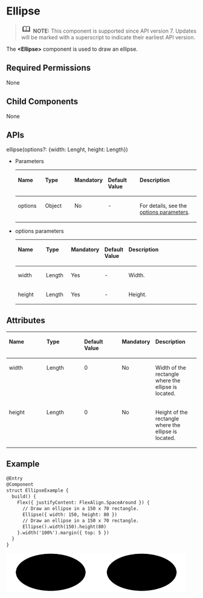 # Ellipse<a name="EN-US_TOPIC_0000001193075096"></a>

>![](../../public_sys-resources/icon-note.gif) **NOTE:** 
>This component is supported since API version 7. Updates will be marked with a superscript to indicate their earliest API version.

The  **<Ellipse\>**  component is used to draw an ellipse.

## Required Permissions<a name="section53281531154915"></a>

None

## Child Components<a name="section121862320423"></a>

None

## APIs<a name="section1870194144317"></a>

ellipse\(options?: \{width: Lenght, height: Length\}\)

-   Parameters

    <a name="table193606194544"></a>
    <table><thead align="left"><tr id="row536071910541"><th class="cellrowborder" valign="top" width="15.47%" id="mcps1.1.6.1.1"><p id="p436112199544"><a name="p436112199544"></a><a name="p436112199544"></a>Name</p>
    </th>
    <th class="cellrowborder" valign="top" width="17.22%" id="mcps1.1.6.1.2"><p id="p19361319115410"><a name="p19361319115410"></a><a name="p19361319115410"></a>Type</p>
    </th>
    <th class="cellrowborder" valign="top" width="12.49%" id="mcps1.1.6.1.3"><p id="p9361201975417"><a name="p9361201975417"></a><a name="p9361201975417"></a>Mandatory</p>
    </th>
    <th class="cellrowborder" valign="top" width="18.6%" id="mcps1.1.6.1.4"><p id="p43611199542"><a name="p43611199542"></a><a name="p43611199542"></a>Default Value</p>
    </th>
    <th class="cellrowborder" valign="top" width="36.22%" id="mcps1.1.6.1.5"><p id="p1136141975419"><a name="p1136141975419"></a><a name="p1136141975419"></a>Description</p>
    </th>
    </tr>
    </thead>
    <tbody><tr id="row10361101915545"><td class="cellrowborder" valign="top" width="15.47%" headers="mcps1.1.6.1.1 "><p id="p1361119155417"><a name="p1361119155417"></a><a name="p1361119155417"></a>options</p>
    </td>
    <td class="cellrowborder" valign="top" width="17.22%" headers="mcps1.1.6.1.2 "><p id="p8361181913548"><a name="p8361181913548"></a><a name="p8361181913548"></a>Object</p>
    </td>
    <td class="cellrowborder" valign="top" width="12.49%" headers="mcps1.1.6.1.3 "><p id="p153611119195411"><a name="p153611119195411"></a><a name="p153611119195411"></a>No</p>
    </td>
    <td class="cellrowborder" valign="top" width="18.6%" headers="mcps1.1.6.1.4 "><p id="p1436114193546"><a name="p1436114193546"></a><a name="p1436114193546"></a>-</p>
    </td>
    <td class="cellrowborder" valign="top" width="36.22%" headers="mcps1.1.6.1.5 "><p id="p328155017218"><a name="p328155017218"></a><a name="p328155017218"></a>For details, see the <a href="#li155660864616">options parameters</a>.</p>
    </td>
    </tr>
    </tbody>
    </table>

-   <a name="li155660864616"></a>options parameters

    <a name="table14581481462"></a>
    <table><thead align="left"><tr id="row858019813463"><th class="cellrowborder" valign="top" width="16.11%" id="mcps1.1.6.1.1"><p id="p195806814619"><a name="p195806814619"></a><a name="p195806814619"></a>Name</p>
    </th>
    <th class="cellrowborder" valign="top" width="14.01%" id="mcps1.1.6.1.2"><p id="p85805884615"><a name="p85805884615"></a><a name="p85805884615"></a>Type</p>
    </th>
    <th class="cellrowborder" valign="top" width="14.499999999999998%" id="mcps1.1.6.1.3"><p id="p12580384465"><a name="p12580384465"></a><a name="p12580384465"></a>Mandatory</p>
    </th>
    <th class="cellrowborder" valign="top" width="13.170000000000002%" id="mcps1.1.6.1.4"><p id="p758019818465"><a name="p758019818465"></a><a name="p758019818465"></a>Default Value</p>
    </th>
    <th class="cellrowborder" valign="top" width="42.21%" id="mcps1.1.6.1.5"><p id="p17580138174617"><a name="p17580138174617"></a><a name="p17580138174617"></a>Description</p>
    </th>
    </tr>
    </thead>
    <tbody><tr id="row55808810465"><td class="cellrowborder" valign="top" width="16.11%" headers="mcps1.1.6.1.1 "><p id="p15801681465"><a name="p15801681465"></a><a name="p15801681465"></a>width</p>
    </td>
    <td class="cellrowborder" valign="top" width="14.01%" headers="mcps1.1.6.1.2 "><p id="p6580583466"><a name="p6580583466"></a><a name="p6580583466"></a>Length</p>
    </td>
    <td class="cellrowborder" valign="top" width="14.499999999999998%" headers="mcps1.1.6.1.3 "><p id="p1658017854614"><a name="p1658017854614"></a><a name="p1658017854614"></a>Yes</p>
    </td>
    <td class="cellrowborder" valign="top" width="13.170000000000002%" headers="mcps1.1.6.1.4 "><p id="p1758016813461"><a name="p1758016813461"></a><a name="p1758016813461"></a>-</p>
    </td>
    <td class="cellrowborder" valign="top" width="42.21%" headers="mcps1.1.6.1.5 "><p id="p958078184617"><a name="p958078184617"></a><a name="p958078184617"></a>Width.</p>
    </td>
    </tr>
    <tr id="row1958178174619"><td class="cellrowborder" valign="top" width="16.11%" headers="mcps1.1.6.1.1 "><p id="p11581208194613"><a name="p11581208194613"></a><a name="p11581208194613"></a>height</p>
    </td>
    <td class="cellrowborder" valign="top" width="14.01%" headers="mcps1.1.6.1.2 "><p id="p45811884612"><a name="p45811884612"></a><a name="p45811884612"></a>Length</p>
    </td>
    <td class="cellrowborder" valign="top" width="14.499999999999998%" headers="mcps1.1.6.1.3 "><p id="p15581188104613"><a name="p15581188104613"></a><a name="p15581188104613"></a>Yes</p>
    </td>
    <td class="cellrowborder" valign="top" width="13.170000000000002%" headers="mcps1.1.6.1.4 "><p id="p18581198134615"><a name="p18581198134615"></a><a name="p18581198134615"></a>-</p>
    </td>
    <td class="cellrowborder" valign="top" width="42.21%" headers="mcps1.1.6.1.5 "><p id="p115810824615"><a name="p115810824615"></a><a name="p115810824615"></a>Height.</p>
    </td>
    </tr>
    </tbody>
    </table>


## Attributes<a name="section177298713218"></a>

<a name="table7575164093416"></a>
<table><thead align="left"><tr id="row56061840133420"><th class="cellrowborder" valign="top" width="19.999999999999996%" id="mcps1.1.6.1.1"><p id="p16606940103416"><a name="p16606940103416"></a><a name="p16606940103416"></a>Name</p>
</th>
<th class="cellrowborder" valign="top" width="19.999999999999996%" id="mcps1.1.6.1.2"><p id="p1760794013418"><a name="p1760794013418"></a><a name="p1760794013418"></a>Type</p>
</th>
<th class="cellrowborder" valign="top" width="19.999999999999996%" id="mcps1.1.6.1.3"><p id="p156079409343"><a name="p156079409343"></a><a name="p156079409343"></a>Default Value</p>
</th>
<th class="cellrowborder" valign="top" width="16.799999999999997%" id="mcps1.1.6.1.4"><p id="p760716403344"><a name="p760716403344"></a><a name="p760716403344"></a>Mandatory</p>
</th>
<th class="cellrowborder" valign="top" width="23.199999999999996%" id="mcps1.1.6.1.5"><p id="p166074401343"><a name="p166074401343"></a><a name="p166074401343"></a>Description</p>
</th>
</tr>
</thead>
<tbody><tr id="row1360714053412"><td class="cellrowborder" valign="top" width="19.999999999999996%" headers="mcps1.1.6.1.1 "><p id="p20607104019345"><a name="p20607104019345"></a><a name="p20607104019345"></a>width</p>
</td>
<td class="cellrowborder" valign="top" width="19.999999999999996%" headers="mcps1.1.6.1.2 "><p id="p1860764010342"><a name="p1860764010342"></a><a name="p1860764010342"></a>Length</p>
</td>
<td class="cellrowborder" valign="top" width="19.999999999999996%" headers="mcps1.1.6.1.3 "><p id="p260744012348"><a name="p260744012348"></a><a name="p260744012348"></a>0</p>
</td>
<td class="cellrowborder" valign="top" width="16.799999999999997%" headers="mcps1.1.6.1.4 "><p id="p16075402342"><a name="p16075402342"></a><a name="p16075402342"></a>No</p>
</td>
<td class="cellrowborder" valign="top" width="23.199999999999996%" headers="mcps1.1.6.1.5 "><p id="p26071640153415"><a name="p26071640153415"></a><a name="p26071640153415"></a>Width of the rectangle where the ellipse is located.</p>
</td>
</tr>
<tr id="row16607194014341"><td class="cellrowborder" valign="top" width="19.999999999999996%" headers="mcps1.1.6.1.1 "><p id="p160714012344"><a name="p160714012344"></a><a name="p160714012344"></a>height</p>
</td>
<td class="cellrowborder" valign="top" width="19.999999999999996%" headers="mcps1.1.6.1.2 "><p id="p14607140153410"><a name="p14607140153410"></a><a name="p14607140153410"></a>Length</p>
</td>
<td class="cellrowborder" valign="top" width="19.999999999999996%" headers="mcps1.1.6.1.3 "><p id="p7607124033412"><a name="p7607124033412"></a><a name="p7607124033412"></a>0</p>
</td>
<td class="cellrowborder" valign="top" width="16.799999999999997%" headers="mcps1.1.6.1.4 "><p id="p8607144003418"><a name="p8607144003418"></a><a name="p8607144003418"></a>No</p>
</td>
<td class="cellrowborder" valign="top" width="23.199999999999996%" headers="mcps1.1.6.1.5 "><p id="p17607144013418"><a name="p17607144013418"></a><a name="p17607144013418"></a>Height of the rectangle where the ellipse is located.</p>
</td>
</tr>
</tbody>
</table>

## Example<a name="section4459736105512"></a>

```
@Entry
@Component
struct EllipseExample {
  build() {
    Flex({ justifyContent: FlexAlign.SpaceAround }) {
      // Draw an ellipse in a 150 x 70 rectangle.
      Ellipse({ width: 150, height: 80 })
      // Draw an ellipse in a 150 x 70 rectangle.
      Ellipse().width(150).height(80)
    }.width('100%').margin({ top: 5 })
  }
}
```

![](figures/ellipse.png)

